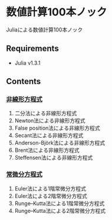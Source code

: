# 数値計算100本ノック

Juliaによる数値計算100本ノック

## Requirements
* Julia v1.3.1

## Contents

### [非線形方程式](nonlinear_equation)
1. 二分法による非線形方程式
2. Newton法による非線形方程式
3. False position法による非線形方程式
4. Secant法による非線形方程式
5. Anderson-Björk法による非線形方程式
6. Brent法による非線形方程式
7. Steffensen法による非線形方程式

### [常微分方程式](ode)
1. Euler法による1階常微分方程式
2. Euler法による2階常微分方程式
3. Runge–Kutta法による1階常微分方程式
4. Runge–Kutta法による2階常微分方程式

